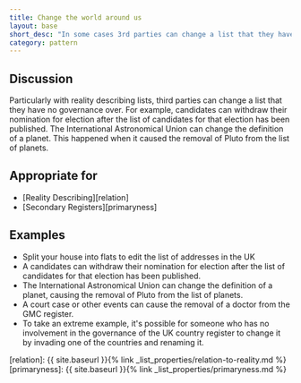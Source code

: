 ```yaml
---
title: Change the world around us
layout: base
short_desc: "In some cases 3rd parties can change a list that they have no governance over."
category: pattern
---
```


## Discussion


Particularly with reality describing lists, third parties can change a
list that they have no governance over. For example, candidates can withdraw
their nomination for election after the list of candidates for that election
has been published. The International Astronomical Union can change the
definition of a planet. This happened when it caused the removal of Pluto from
the list of planets.

## Appropriate for

* [Reality Describing][relation]
* [Secondary Registers][primaryness]

## Examples

* Split your house into flats to edit the list of addresses in the UK
* A candidates can withdraw their nomination for election after the list of candidates for that election has been published.
* The International Astronomical Union can change the definition of a planet, causing the removal of Pluto from the list of planets.
* A court case or other events can cause the removal of a doctor from the GMC register.
* To take an extreme example, it's possible for someone who has no involvement in the governance of the UK country register to change it by invading one of the countries and renaming it.


[relation]: {{ site.baseurl }}{% link _list_properties/relation-to-reality.md %}
[primaryness]: {{ site.baseurl }}{% link _list_properties/primaryness.md %}
